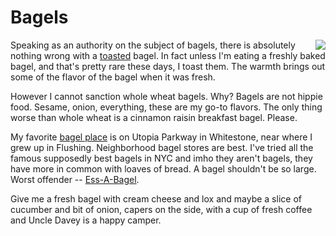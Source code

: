 # Bagels
<img src="http://scripting.com/images/2020/01/17/bagel.png" border="0" align="right">Speaking as an authority on the subject of bagels, there is absolutely nothing wrong with a <a href="https://www.nytimes.com/2020/01/15/nyregion/bagel-ny-toasted-de-blasio.html">toasted</a> bagel. In fact unless I'm eating a freshly baked bagel, and that's pretty rare these days, I toast them. The warmth brings out some of the flavor of the bagel when it was fresh. 

However I cannot sanction whole wheat bagels. Why? Bagels are not hippie food. Sesame, onion, everything, these are my go-to flavors. The only thing worse than whole wheat is a cinnamon raisin breakfast bagel. Please. 

My favorite <a href="https://www.utopiabagelsofnewyork.com/menu">bagel place</a> is on Utopia Parkway in Whitestone, near where I grew up in Flushing. Neighborhood bagel stores are best. I've tried all the famous supposedly best bagels in NYC and imho they aren't bagels, they have more in common with loaves of bread. A bagel shouldn't be so large. Worst offender -- <a href="https://www.ess-a-bagel.com/">Ess-A-Bagel</a>. 

Give me a fresh bagel with cream cheese and lox and maybe a slice of cucumber and bit of onion, capers on the side, with a cup of fresh coffee and Uncle Davey is a happy camper. 

